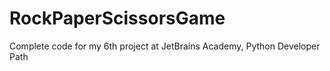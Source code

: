 # RockPaperScissorsGame
Complete code for my 6th project at JetBrains Academy, Python Developer Path
